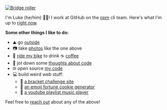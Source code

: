 [![Bridge roller](https://photos.lukelov.es//photos/large/Bridge%20roller-686656.jpeg)](https://photos.lukelov.es/bridge-roller/)

I'm Luke (he/him) 👋🏼! I work at GitHub on the [npm](https://github.com/npm) cli team. Here's what I'm up to [right now](https://lukelov.es/now/).

**Some other things I like to do:**

- ⛰️ go [outside](https://instagram.com/lukes.outside)
- 📷 take [photos](https://photos.lukelov.es) like the one above
- 🚴 [ride my bike](https://lukelov.es/tags/bikes/) to drink ☕ [coffee](https://lukelov.es/tags/coffeeneuring/)
- 📝 jot down some [thoughts about code](https://lukecod.es)
- 🌐 open source [my code](https://github.com/lukekarrys?tab=repositories)
- 💻 build weird web stuff:
  - 🏅 [a bracket challenge site](https://bracket.club)
  - 🥠 [an emoji fortune cookie generator](https://emojifortunes.lukecod.es/)
  - 🎵 [a youtube playlist music player](https://livefromquarantine.club/)

Feel free to [reach out](https://lukekarrys.com) about any of the above!
